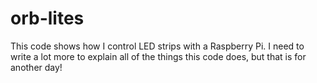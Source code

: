 # orb-lites
This code shows how I control LED strips with a Raspberry Pi. I need to write a lot more to explain all of the things this code does, but that is for another day!
